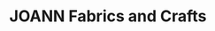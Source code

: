 ---
title: "JOANN Fabrics and Crafts"
url: /wisner-street-plaza/joann-fabrics-and-crafts/
shop: Basteln
---